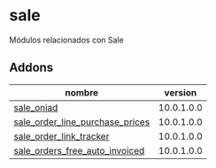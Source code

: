 sale
=========
Módulos relacionados con Sale


Addons
----------------
nombre | version
--- | ---
[sale_oniad](sale_oniad/) | 10.0.1.0.0
[sale_order_line_purchase_prices](sale_order_line_purchase_prices/) | 10.0.1.0.0
[sale_order_link_tracker](sale_order_link_tracker/) | 10.0.1.0.0
[sale_orders_free_auto_invoiced](sale_orders_free_auto_invoiced/) | 10.0.1.0.0
